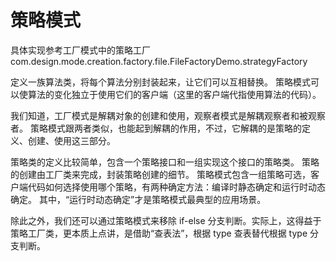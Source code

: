 # 策略模式

具体实现参考工厂模式中的策略工厂
com.design.mode.creation.factory.file.FileFactoryDemo.strategyFactory

定义一族算法类，将每个算法分别封装起来，让它们可以互相替换。
策略模式可以使算法的变化独立于使用它们的客户端（这里的客户端代指使用算法的代码）。

我们知道，工厂模式是解耦对象的创建和使用，观察者模式是解耦观察者和被观察者。
策略模式跟两者类似，也能起到解耦的作用，不过，它解耦的是策略的定义、创建、使用这三部分。

策略类的定义比较简单，包含一个策略接口和一组实现这个接口的策略类。
策略的创建由工厂类来完成，封装策略创建的细节。
策略模式包含一组策略可选，客户端代码如何选择使用哪个策略，有两种确定方法：编译时静态确定和运行时动态确定。
其中，“运行时动态确定”才是策略模式最典型的应用场景。

除此之外，我们还可以通过策略模式来移除 if-else 分支判断。实际上，这得益于策略工厂类，更本质上点讲，是借助“查表法”，根据 type 查表替代根据 type 分支判断。